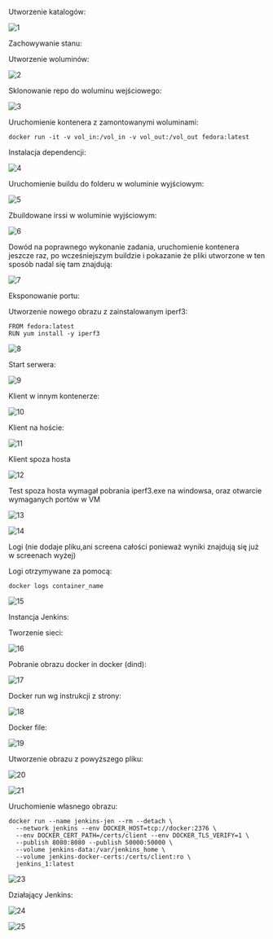 Utworzenie katalogów:

![1](super%20lab%204.png)


Zachowywanie stanu:


Utworzenie woluminów:

![2](create%20volumes.png)


Sklonowanie repo do woluminu wejściowego:

![3](git%20clone%20to%20volume.png)

Uruchomienie kontenera z zamontowanymi woluminami:

```
docker run -it -v vol_in:/vol_in -v vol_out:/vol_out fedora:latest
```

Instalacja dependencji:

![4](install%20dependencies.png)

Uruchomienie buildu do folderu w woluminie wyjściowym:

![5](meson%20build%20to%20vol%20out.png)

Zbuildowane irssi w woluminie wyjściowym:

![6](build%20irssi%20in%20vol%20out.png)

Dowód na poprawnego wykonanie zadania, uruchomienie kontenera jeszcze raz, po wcześniejszym buildzie
i pokazanie że pliki utworzone w ten sposób nadal się tam znajdują:

![7](proof.png)


Eksponowanie portu:


Utworzenie nowego obrazu z zainstalowanym iperf3:

```
FROM fedora:latest
RUN yum install -y iperf3
```

![8](docker%20images%20iperf3.png)

Start serwera:

![9](start%20server.png)

Klient w innym kontenerze:

![10](client%20-%20containter.png)

Klient na hoście:

![11](client%20-%20host.png)

Klient spoza hosta

![12](client%20-%20outside%20host.png)

Test spoza hosta wymagał pobrania iperf3.exe na windowsa, oraz otwarcie wymaganych portów w VM

![13](port.png)

![14](exe.png)


Logi (nie dodaje pliku,ani screena całości ponieważ wyniki znajdują się już w screenach wyżej)

Logi otrzymywane za pomocą:

```
docker logs container_name
```


![15](logs.png)


Instancja Jenkins:


Tworzenie sieci:

![16](jenkins%20create%20network.png)

Pobranie obrazu docker in docker (dind):

![17](jenkins%20pull%20dind.png)


Docker run wg instrukcji z strony:

![18](run%20run%20run.png)

Docker file:

![19](DOCKER-jenkins-screen.png)

Utworzenie obrazu z powyższego pliku:

![20](jenkins%20docker%20build.png)

![21](jenkins%20image.png)

Uruchomienie własnego obrazu:

```
docker run --name jenkins-jen --rm --detach \
  --network jenkins --env DOCKER_HOST=tcp://docker:2376 \
  --env DOCKER_CERT_PATH=/certs/client --env DOCKER_TLS_VERIFY=1 \
  --publish 8080:8080 --publish 50000:50000 \
  --volume jenkins-data:/var/jenkins_home \
  --volume jenkins-docker-certs:/certs/client:ro \
  jenkins_1:latest
```

![23](run%20run%20run%202.png)


Działający Jenkins:

![24](jenking%20login.png)

![25](jenking%20super%20jest.png)